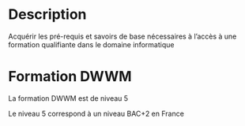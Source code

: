 # Description

Acquérir les pré-requis et savoirs de base nécessaires à l’accès à une formation qualifiante dans le domaine informatique

# Formation DWWM

La formation DWWM est de niveau 5

Le niveau 5 correspond à un niveau BAC+2 en France
